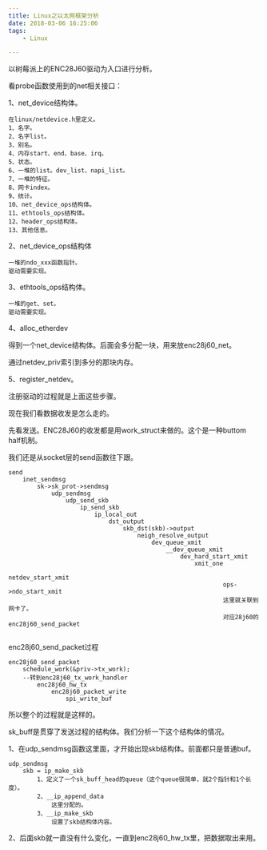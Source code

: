 ```yaml
---
title: Linux之以太网框架分析
date: 2018-03-06 16:25:06
tags:
	- Linux

---
```




以树莓派上的ENC28J60驱动为入口进行分析。

看probe函数使用到的net相关接口：

1、net_device结构体。

```
在linux/netdevice.h里定义。
1、名字。
2、名字list。
3、别名。
4、内存start、end、base、irq。
5、状态。
6、一堆的list。dev_list、napi_list。
7、一堆的特征。
8、网卡index。
9、统计。
10、net_device_ops结构体。
11、ethtools_ops结构体。
12、header_ops结构体。
13、其他信息。
```

2、net_device_ops结构体

```
一堆的ndo_xxx函数指针。
驱动需要实现。
```

3、ethtools_ops结构体。

```
一堆的get、set。
驱动需要实现。
```

4、alloc_etherdev

得到一个net_device结构体。后面会多分配一块，用来放enc28j60_net。

通过netdev_priv索引到多分的那块内存。

5、register_netdev。



注册驱动的过程就是上面这些步骤。

现在我们看数据收发是怎么走的。

先看发送。ENC28J60的收发都是用work_struct来做的。这个是一种buttom half机制。

我们还是从socket层的send函数往下跟。

```
send
	inet_sendmsg
		sk->sk_prot->sendmsg
			udp_sendmsg
				udp_send_skb
					ip_send_skb
						ip_local_out
							dst_output
								skb_dst(skb)->output
									neigh_resolve_output
										dev_queue_xmit
											__dev_queue_xmit
												dev_hard_start_xmit
													xmit_one
														netdev_start_xmit
															ops->ndo_start_xmit
															这里就关联到网卡了。
															对应28j60的enc28j60_send_packet
															
```

enc28j60_send_packet过程

```
enc28j60_send_packet
	schedule_work(&priv->tx_work);
	--转到enc28j60_tx_work_handler
		enc28j60_hw_tx
			enc28j60_packet_write
				spi_write_buf
```

所以整个的过程就是这样的。



sk_buff是贯穿了发送过程的结构体。我们分析一下这个结构体的情况。

1、在udp_sendmsg函数这里面，才开始出现skb结构体。前面都只是普通buf。

```
udp_sendmsg
	skb = ip_make_skb
		1、定义了一个sk_buff_head的queue（这个queue很简单，就2个指针和1个长度）。
		2、__ip_append_data
			这里分配的。
		3、__ip_make_skb
			设置了skb结构体内容。
```

2、后面skb就一直没有什么变化，一直到enc28j60_hw_tx里，把数据取出来用。







